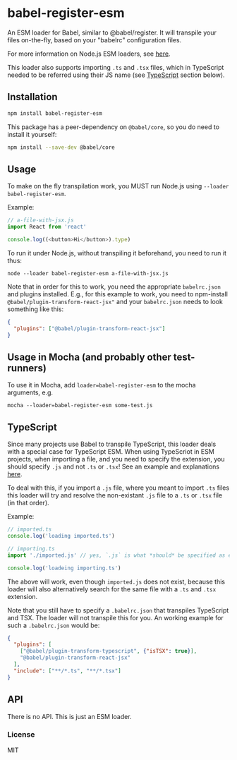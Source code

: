 # babel-register-esm

An ESM loader for Babel, similar to @babel/register. It will transpile your files on-the-fly, based
on your "babelrc" configuration files.

For more information on Node.js ESM loaders,
see [here](https://nodejs.org/api/esm.html#esm_loaders).

This loader also supports importing `.ts` and `.tsx` files, which in TypeScript needed to
be referred using their JS name (see [TypeScript](#typescript) section below).

## Installation

```sh
npm install babel-register-esm
```

This package has a peer-dependency on `@babel/core`, so you do need to install it yourself:

```sh
npm install --save-dev @babel/core
```

## Usage

To make on the fly transpilation work, you MUST run Node.js using `--loader babel-register-esm`.

Example:

```js
// a-file-with-jsx.js
import React from 'react'

console.log((<button>Hi</button>).type)
```

To run it under Node.js, without transpiling it beforehand, you need to run it thus:

```shell
node --loader babel-register-esm a-file-with-jsx.js
```

Note that in order for this to work, you need the appropriate `babelrc.json` and plugins installed.
E.g., for this example to work, you need to npm-install `@babel/plugin-transform-react-jsx"` and
your `babelrc.json` needs to look something like this:

```json
{
  "plugins": ["@babel/plugin-transform-react-jsx"]
}
```

## Usage in Mocha (and probably other test-runners)

To use it in Mocha, add `loader=babel-register-esm` to the mocha arguments, e.g.

```shell
mocha --loader=babel-register-esm some-test.js
```

## TypeScript

Since many projects use Babel to transpile TypeScript, this loader deals with a special case
for TypeScript ESM. When using TypeScriot in ESM projects, when importing a file, and you need
to specify the extension, you should specify `.js` and not `.ts` or `.tsx`! See
an example and explanations [here](https://gils-blog.tayar.org/posts/using-jsm-esm-in-nodejs-a-practical-guide-part-3/#section-07).

To deal with this, if you import a `.js` file, where you meant to import `.ts` files
this loader will try and resolve the non-existant `.js` file to a `.ts` or `.tsx` file (in that
order).

Example:

```ts
// imported.ts
console.log('loading imported.ts')

// importing.ts
import './imported.js' // yes, `.js` is what *should* be specified as extension!

console.log('loadeing importing.ts')
```

The above will work, even though `imported.js` does not exist, because this loader
will also alternatively search for the same file with a `.ts` and `.tsx` extension.

Note that you still have to specify a `.babelrc.json` that transpiles TypeScript and TSX. The loader
will not transpile this for you. An working example for such a `.babelrc.json` would be:

```json
{
  "plugins": [
    ["@babel/plugin-transform-typescript", {"isTSX": true}],
    "@babel/plugin-transform-react-jsx"
  ],
  "include": ["**/*.ts", "**/*.tsx"]
}
```

## API

There is no API. This is just an ESM loader.

### License

MIT
